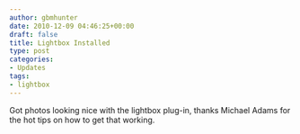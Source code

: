 ```yaml
---
author: gbmhunter
date: 2010-12-09 04:46:25+00:00
draft: false
title: Lightbox Installed
type: post
categories:
- Updates
tags:
- lightbox
---
```


Got photos looking nice with the lightbox plug-in, thanks Michael Adams for the hot tips on how to get that working.
